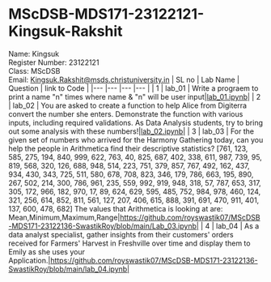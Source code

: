 # MScDSB-MDS171-23122121-Kingsuk-Rakshit

Name: Kingsuk   
Register Number: 23122121   
Class: MScDSB   
Email: Kingsuk.Rakshit@msds.christuniversity.in
| SL no | Lab Name | Question | link to Code |
|---    |---       |---       |---           |
| 1     | lab_01   | Write a prograem to print a name "n" times where name & "n" will be user input|<a href="lab_01.ipynb">lab_01.ipynb</a>|
| 2     | lab_02   | You are asked to create a function to help Alice from Digiterra convert the number she enters. Demonstrate the function with various inputs, including required validations. As Data Analysis students, try to bring out some analysis with these numbers!|<a href="lab_02.ipynb">lab_02.ipynb</a>|
| 3     | lab_03   | For the given set of numbers who arrived for the Harmony Gathering today, can you help the people in Arithmetica find their descriptive statistics? [761, 123, 585, 275, 194, 840, 999, 622, 763, 40, 825, 687, 402, 338, 611, 987, 739, 95, 819, 568, 320, 126, 688, 948, 514, 223, 751, 379, 857, 767, 492, 162, 437, 934, 430, 343, 725, 511, 580, 678, 708, 823, 346, 179, 786, 663, 195, 890, 267, 502, 214, 300, 786, 961, 235, 559, 992, 919, 948, 318, 57, 787, 653, 317, 305, 172, 966, 182, 970, 17, 89, 624, 629, 595, 485, 752, 984, 978, 460, 124, 321, 256, 614, 852, 811, 561, 127, 207, 406, 615, 888, 391, 691, 470, 911, 401, 137, 600, 478, 682] The values that Arithmetica is looking at are: Mean,Minimum,Maximum,Range|https://github.com/royswastik07/MScDSB-MDS171-23122136-SwastikRoy/blob/main/Lab_03.ipynb|
| 4     | lab_04   | As a data analyst specialist, gather insights from their customers' orders received for Farmers' Harvest in Freshville over time and display them to Emily as she uses your Application.|https://github.com/royswastik07/MScDSB-MDS171-23122136-SwastikRoy/blob/main/lab_04.ipynb|
